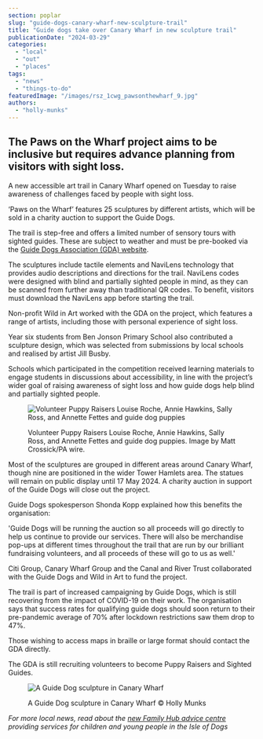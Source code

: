 ```yaml
---
section: poplar
slug: "guide-dogs-canary-wharf-new-sculpture-trail"
title: "Guide dogs take over Canary Wharf in new sculpture trail"
publicationDate: "2024-03-29"
categories: 
  - "local"
  - "out"
  - "places"
tags: 
  - "news"
  - "things-to-do"
featuredImage: "/images/rsz_1cwg_pawsonthewharf_9.jpg"
authors: 
  - "holly-munks"
---
```


## The Paws on the Wharf project aims to be inclusive but requires advance planning from visitors with sight loss.

A new accessible art trail in Canary Wharf opened on Tuesday to raise awareness of challenges faced by people with sight loss.

‘Paws on the Wharf’ features 25 sculptures by different artists, which will be sold in a charity auction to support the Guide Dogs.

The trail is step-free and offers a limited number of sensory tours with sighted guides. These are subject to weather and must be pre-booked via the [Guide Dogs Association (GDA) website](http://Guidedogs.org.uk/paws-on-the-wharf/events/). 

The sculptures include tactile elements and NaviLens technology that provides audio descriptions and directions for the trail. NaviLens codes were designed with blind and partially sighted people in mind, as they can be scanned from further away than traditional QR codes. To benefit, visitors must download the NaviLens app before starting the trail. 

Non-profit Wild in Art worked with the GDA on the project, which features a range of artists, including those with personal experience of sight loss. 

Year six students from Ben Jonson Primary School also contributed a sculpture design, which was selected from submissions by local schools and realised by artist Jill Busby.

Schools which participated in the competition received learning materials to engage students in discussions about accessibility, in line with the project’s wider goal of raising awareness of sight loss and how guide dogs help blind and partially sighted people.

<figure>

![Volunteer Puppy Raisers Louise Roche, Annie Hawkins, Sally Ross, and Annette Fettes and guide dog puppies](/images/rsz_cwg_pawsonthewharf_2-1024x683.jpg)

<figcaption>

Volunteer Puppy Raisers Louise Roche, Annie Hawkins, Sally Ross, and Annette Fettes and guide dog puppies. Image by Matt Crossick/PA wire.

</figcaption>

</figure>

Most of the sculptures are grouped in different areas around Canary Wharf, though nine are positioned in the wider Tower Hamlets area. The statues will remain on public display until 17 May 2024. A charity auction in support of the Guide Dogs will close out the project.

Guide Dogs spokesperson Shonda Kopp explained how this benefits the organisation:

'Guide Dogs will be running the auction so all proceeds will go directly to help us continue to provide our services. There will also be merchandise pop-ups at different times throughout the trail that are run by our brilliant fundraising volunteers, and all proceeds of these will go to us as well.'

Citi Group, Canary Wharf Group and the Canal and River Trust collaborated with the Guide Dogs and Wild in Art to fund the project. 

The trail is part of increased campaigning by Guide Dogs, which is still recovering from the impact of COVID-19 on their work. The organisation says that success rates for qualifying guide dogs should soon return to their pre-pandemic average of 70% after lockdown restrictions saw them drop to 47%. 

Those wishing to access maps in braille or large format should contact the GDA directly.

The GDA is still recruiting volunteers to become Puppy Raisers and Sighted Guides.

<figure>

![A Guide Dog sculpture in Canary Wharf](/images/rsz_img_9020-1024x768.jpg)

<figcaption>

A Guide Dog sculpture in Canary Wharf © Holly Munks

</figcaption>

</figure>

_For more local news, read about the [new Family Hub advice centre](https://poplarlondon.co.uk/family-hub-isle-of-dogs-play-group-teen-socials-language-therapy/) providing services for children and young people in the Isle of Dogs_

[](https://poplarlondon.co.uk/family-hub-isle-of-dogs-play-group-teen-socials-language-therapy/)
